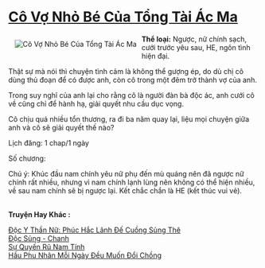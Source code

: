 <a href="https://utruyen.com/co-vo-nho-be-cua-tong-tai-ac-ma/15519/" title="Cô Vợ Nhỏ Bé Của Tổng Tài Ác Ma"><h1>Cô Vợ Nhỏ Bé Của Tổng Tài Ác Ma</h1></a><div style="display:table"><img align="right" style="float: left; padding: 10px;" src="https://utruyen.com/images/story/200x260/co-vo-nho-be-cua-tong-tai-ac-ma.jpg" alt="Cô Vợ Nhỏ Bé Của Tổng Tài Ác Ma"><b>Thể loại:</b> Ngược, nữ chính sạch, cưới trước yêu sau, HE, ngôn tình hiện đại. <p></p>Thật sự mà nói thì chuyện tình cảm là không thể gượng ép, do dù chị cô dùng thủ đoạn để có được anh, còn cô trong một đêm trở thành vợ của anh. <p></p>Trong suy nghĩ của anh lại cho rằng cô là người đàn bà độc ác, anh cưới cô về cũng chỉ để hành hạ, giải quyết nhu cầu dục vọng. <p></p>Cô chịu quá nhiều tổn thương, ra đi ba năm quay lại, liệu mọi chuyện giữa anh và cô sẽ giải quyết thế nào? <p></p>Lịch đăng: 1 chap/1 ngày<p></p>Số chương: <p></p>Chú ý: Khúc đầu nam chính yêu nữ phụ đến mù quáng nên đã ngược nữ chính rất nhiều, nhưng vì nam chính lạnh lùng nên không có thể hiện nhiều, về sau nam chính sẽ bị ngược lại. Kết chắc chắn là HE (kết thúc vui vẻ).</div><p><br><b>Truyện Hay Khác :</b></p><a href="https://utruyen.com/doc-y-than-nu-phuc-hac-lanh-de-cuong-sung-the/14524/" alt="Độc Y Thần Nữ: Phúc Hắc Lãnh Đế Cuồng Sủng Thê">Độc Y Thần Nữ: Phúc Hắc Lãnh Đế Cuồng Sủng Thê</a><br/><a href="https://www.flickr.com/photos/183745219@N08/49043796017/" alt="Độc Sủng - Chanh">Độc Sủng - Chanh</a><br/><a href="https://truyenngontinhay.wordpress.com/2019/10/03/su-quyen-ru-nam-tinh/" alt="Sự Quyến Rũ Nam Tính">Sự Quyến Rũ Nam Tính</a><br/><a href="https://github.com/quanluxury/ngontinhhot/tree/master/truyenhay/19263/" alt="Hầu Phu Nhân Mỗi Ngày Đều Muốn Đổi Chồng">Hầu Phu Nhân Mỗi Ngày Đều Muốn Đổi Chồng</a><br/>